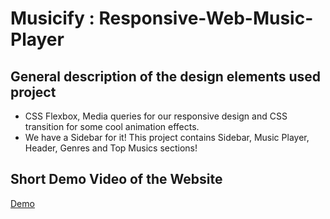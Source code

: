 # Musicify : Responsive-Web-Music-Player
## General description of the design elements used project 

- CSS Flexbox, Media queries for our responsive design and CSS transition for some cool animation effects.
- We have a Sidebar for it! This project contains Sidebar, Music Player, Header, Genres and Top Musics sections!

## Short Demo Video of the Website

[Demo](https://github.com/varan1707/musicify-web-music-player/assets/85610764/2d9c9317-281c-4fd4-b21b-260c6c36f6f7)
